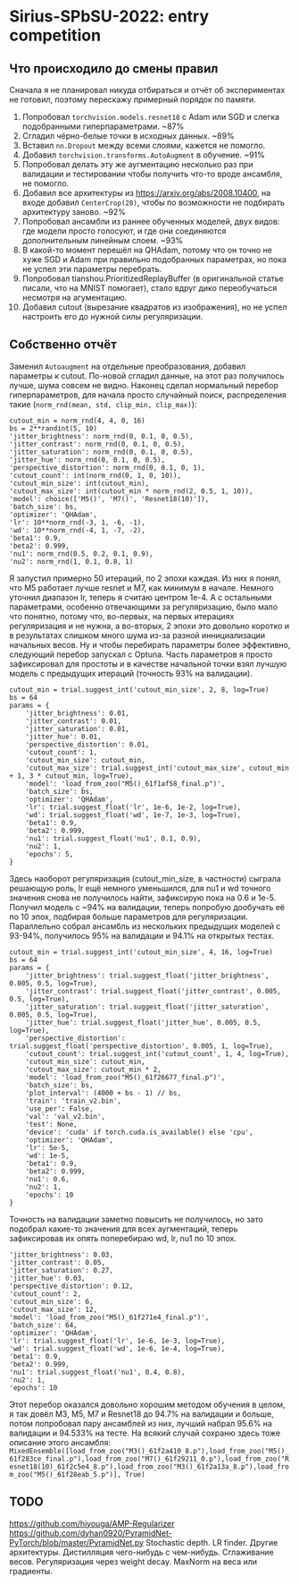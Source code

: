 # Sirius-SPbSU-2022: entry competition
## Что происходило до смены правил
Сначала я не планировал никуда отбираться и отчёт об экспериментах не готовил, поэтому перескажу примерный порядок по памяти.
1. Попробовал `torchvision.models.resnet18` с Adam или SGD и слегка подобранными гиперпараметрами. ~87%
2. Сгладил чёрно-белые точки в исходных данных. ~89%
3. Вставил `nn.Dropout` между всеми слоями, кажется не помогло. 
4. Добавил `torchvision.transforms.AutoAugment` в обучение. ~91%
5. Попробовал делать эту же аугментацию несколько раз при валидации и тестировании чтобы получить что-то вроде ансамбля, не помогло.
6. Добавил все архитектуры из https://arxiv.org/abs/2008.10400, на входе добавил `CenterCrop(28)`, чтобы по возможности не подбирать архитектуру заново. ~92%
7. Попробовал ансамбли из раннее обученных моделей, двух видов: где модели просто голосуют, и где они соединяются дополнительным линейным слоем. ~93%
8. В какой-то момент перешёл на QHAdam, потому что он точно не хуже SGD и Adam при правильно подобранных параметрах, но пока не успел эти параметры перебрать.
9. Попробовал tianshou.PrioritizedReplayBuffer (в оригинальной статье писали, что на MNIST помогает), стало вдруг дико переобучаться несмотря на агументацию.
10. Добавил cutout (вырезание квадратов из изображения), но не успел настроить его до нужной силы регуляризации.
## Собственно отчёт
Заменил `Autoaugment` на отдельные преобразования, добавил параметры к cutout.
По-новой сгладил данные, на этот раз получилось лучше, шума совсем не видно.
Наконец сделал нормальный перебор гиперпараметров, для начала просто случайный поиск, распределения такие (`norm_rnd(mean, std, clip_min, clip_max)`):


    cutout_min = norm_rnd(4, 4, 0, 16)
    bs = 2**randint(5, 10)
    'jitter_brightness': norm_rnd(0, 0.1, 0, 0.5),
    'jitter_contrast': norm_rnd(0, 0.1, 0, 0.5),
    'jitter_saturation': norm_rnd(0, 0.1, 0, 0.5),
    'jitter_hue': norm_rnd(0, 0.1, 0, 0.5),
    'perspective_distortion': norm_rnd(0, 0.1, 0, 1),
    'cutout_count': int(norm_rnd(0, 1, 0, 10)),
    'cutout_min_size': int(cutout_min),
    'cutout_max_size': int(cutout_min * norm_rnd(2, 0.5, 1, 10)),
    'model': choice(['M5()', 'M7()', 'Resnet18(10)']),
    'batch_size': bs,
    'optimizer': 'QHAdam',
    'lr': 10**norm_rnd(-3, 1, -6, -1),
    'wd': 10**norm_rnd(-4, 1, -7, -2),
    'beta1': 0.9,
    'beta2': 0.999,
    'nu1': norm_rnd(0.5, 0.2, 0.1, 0.9),
    'nu2': norm_rnd(1, 0.1, 0.8, 1)

Я запустил примерно 50 итераций, по 2 эпохи каждая. Из них я понял, что M5 работает лучше resnet и M7, как минимум в начале. Немного уточнил диапазон lr, теперь я считаю центром 1e-4. А с остальными параметрами, особенно отвечающими за регуляризацию, было мало что понятно, потому что, во-первых, на первых итерациях регуляризация и не нужна, а во-вторых, 2 эпохи это довольно коротко и в результатах слишком много шума из-за разной иннициализации начальных весов. Ну и чтобы перебирать параметры более эффективно, следующий перебор запускал с Optuna. Часть параметров я просто зафиксировал для простоты и в качестве начальной точки взял лучшую модель с предыдущих итераций (точность 93% на валидации).

    cutout_min = trial.suggest_int('cutout_min_size', 2, 8, log=True)
    bs = 64
    params = {
        'jitter_brightness': 0.01,
        'jitter_contrast': 0.01,
        'jitter_saturation': 0.01,
        'jitter_hue': 0.01,
        'perspective_distortion': 0.01,
        'cutout_count': 1,
        'cutout_min_size': cutout_min,
        'cutout_max_size': trial.suggest_int('cutout_max_size', cutout_min + 1, 3 * cutout_min, log=True),
        'model': 'load_from_zoo("M5()_61f1af58_final.p")',
        'batch_size': bs,
        'optimizer': 'QHAdam',
        'lr': trial.suggest_float('lr', 1e-6, 1e-2, log=True),
        'wd': trial.suggest_float('wd', 1e-7, 1e-3, log=True),
        'beta1': 0.9,
        'beta2': 0.999,
        'nu1': trial.suggest_float('nu1', 0.1, 0.9),
        'nu2': 1,
        'epochs': 5,
    }

Здесь наоборот регуляризация (cutout_min_size, в частности) сыграла решающую роль, lr ещё немного уменьшился, для nu1 и wd точного значения снова не получилось найти, зафиксирую пока на 0.6 и 1e-5. Получил модель с ~94% на валидации, теперь попробую дообучать её по 10 эпох, подбирая больше параметров для регуляризации. Параллельно собрал ансамбль из нескольких предыдущих моделей с 93-94%, получилось 95% на валидации и 94.1% на открытых тестах.


    cutout_min = trial.suggest_int('cutout_min_size', 4, 16, log=True)
    bs = 64
    params = {
        'jitter_brightness': trial.suggest_float('jitter_brightness', 0.005, 0.5, log=True),
        'jitter_contrast': trial.suggest_float('jitter_contrast', 0.005, 0.5, log=True),
        'jitter_saturation': trial.suggest_float('jitter_saturation', 0.005, 0.5, log=True),
        'jitter_hue': trial.suggest_float('jitter_hue', 0.005, 0.5, log=True),
        'perspective_distortion': trial.suggest_float('perspective_distortion', 0.005, 1, log=True),
        'cutout_count': trial.suggest_int('cutout_count', 1, 4, log=True),
        'cutout_min_size': cutout_min,
        'cutout_max_size': cutout_min * 2,
        'model': 'load_from_zoo("M5()_61f26677_final.p")',
        'batch_size': bs,
        'plot_interval': (4000 + bs - 1) // bs,
        'train': 'train_v2.bin',
        'use_per': False,
        'val': 'val_v2.bin',
        'test': None,
        'device': 'cuda' if torch.cuda.is_available() else 'cpu',
        'optimizer': 'QHAdam',
        'lr': 5e-5,
        'wd': 1e-5,
        'beta1': 0.9,
        'beta2': 0.999,
        'nu1': 0.6,
        'nu2': 1,
        'epochs': 10
    }

Точность на валидации заметно повысить не получилось, но зато подобрал какие-то значения для всех аугментаций, теперь зафиксировав их опять поперебираю wd, lr, nu1 по 10 эпох.

    'jitter_brightness': 0.03,
    'jitter_contrast': 0.05,
    'jitter_saturation': 0.27,
    'jitter_hue': 0.03,
    'perspective_distortion': 0.12,
    'cutout_count': 2,
    'cutout_min_size': 6,
    'cutout_max_size': 12,
    'model': 'load_from_zoo("M5()_61f271e4_final.p")',
    'batch_size': 64,
    'optimizer': 'QHAdam',
    'lr': trial.suggest_float('lr', 1e-6, 1e-3, log=True),
    'wd': trial.suggest_float('wd', 1e-6, 1e-4, log=True),
    'beta1': 0.9,
    'beta2': 0.999,
    'nu1': trial.suggest_float('nu1', 0.4, 0.8),
    'nu2': 1,
    'epochs': 10

Этот перебор оказался довольно хорошим методом обучения в целом, я так довёл M3, M5, M7 и Resnet18 до 94.7% на валидации и больше, потом попробовал пару ансамблей из них, лучший набрал 95.6% на валидации и 94.533% на тесте. На всякий случай сохраню здесь тоже описание этого ансамбля: `MixedEnsemble([load_from_zoo("M3()_61f2a410_8.p"),load_from_zoo("M5()_61f283ce_final.p"),load_from_zoo("M7()_61f29211_0.p"),load_from_zoo("Resnet18(10)_61f2c5e4_8.p"),load_from_zoo("M3()_61f2a13a_8.p"),load_from_zoo("M5()_61f28eab_5.p")], True)`

## TODO
https://github.com/hiyouga/AMP-Regularizer
https://github.com/dyhan0920/PyramidNet-PyTorch/blob/master/PyramidNet.py
Stochastic depth.
LR finder.
Другие архитектуры.
Дистилляция чего-нибудь с чем-нибудь.
Сглаживание весов.
Регуляризация через weight decay.
MaxNorm на веса или градиенты.
